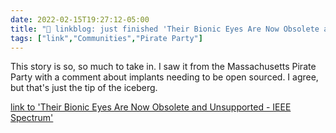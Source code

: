 ```yaml
---
date: 2022-02-15T19:27:12-05:00
title: "🔗 linkblog: just finished 'Their Bionic Eyes Are Now Obsolete and Unsupported - IEEE Spectrum'"
tags: ["link","Communities","Pirate Party"]
---
```

This story is so, so much to take in. I saw it from the Massachusetts Pirate Party with a comment about implants needing to be open sourced. I agree, but that's just the tip of the iceberg.
 
[link to 'Their Bionic Eyes Are Now Obsolete and Unsupported - IEEE Spectrum'](https://spectrum.ieee.org/bionic-eye-obsolete)
